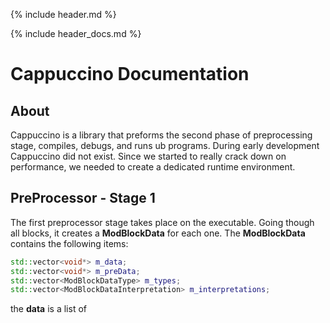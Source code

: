 {% include header.md %}

{% include header_docs.md %}

# Cappuccino Documentation

## About

Cappuccino is a library that preforms the second phase of preprocessing stage, compiles, debugs, and runs ub programs. During early development Cappuccino did not exist. Since we started to really crack down on performance, we needed to create a dedicated runtime environment.

## PreProcessor - Stage 1

The first preprocessor stage takes place on the executable. Going though all blocks, it creates a **ModBlockData** for each one. The **ModBlockData** contains the following items:
```cpp
std::vector<void*> m_data;
std::vector<void*> m_preData;
std::vector<ModBlockDataType> m_types;
std::vector<ModBlockDataInterpretation> m_interpretations;
```
the **data** is a list of 

